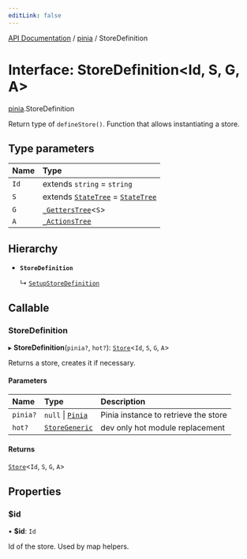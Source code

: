 ```yaml
---
editLink: false
---
```


[API Documentation](../index.md) / [pinia](../modules/pinia.md) / StoreDefinition

# Interface: StoreDefinition<Id, S, G, A\>

[pinia](../modules/pinia.md).StoreDefinition

Return type of `defineStore()`. Function that allows instantiating a store.

## Type parameters

| Name | Type |
| :------ | :------ |
| `Id` | extends `string` = `string` |
| `S` | extends [`StateTree`](../modules/pinia.md#StateTree) = [`StateTree`](../modules/pinia.md#StateTree) |
| `G` | [`_GettersTree`](../modules/pinia.md#_GettersTree)<`S`\> |
| `A` | [`_ActionsTree`](../modules/pinia.md#_ActionsTree) |

## Hierarchy

- **`StoreDefinition`**

  ↳ [`SetupStoreDefinition`](pinia.SetupStoreDefinition.md)

## Callable

### StoreDefinition

▸ **StoreDefinition**(`pinia?`, `hot?`): [`Store`](../modules/pinia.md#Store)<`Id`, `S`, `G`, `A`\>

Returns a store, creates it if necessary.

#### Parameters

| Name | Type | Description |
| :------ | :------ | :------ |
| `pinia?` | ``null`` \| [`Pinia`](pinia.Pinia.md) | Pinia instance to retrieve the store |
| `hot?` | [`StoreGeneric`](../modules/pinia.md#StoreGeneric) | dev only hot module replacement |

#### Returns

[`Store`](../modules/pinia.md#Store)<`Id`, `S`, `G`, `A`\>

## Properties

### $id

• **$id**: `Id`

Id of the store. Used by map helpers.
